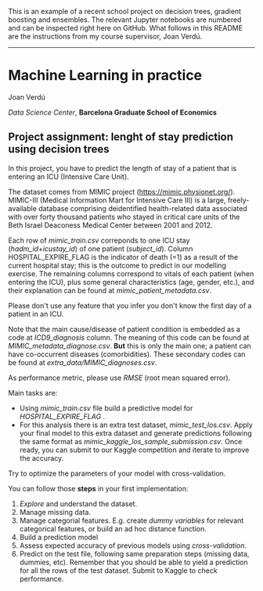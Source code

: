 This is an example of a recent school project on decision trees, gradient boosting and ensembles. The relevant Jupyter notebooks are numbered and can be inspected right here on GitHub. What follows in this README are the instructions from my course supervisor, Joan Verdú. 

---

# Machine Learning in practice

Joan Verdú

*Data Science Center*, **Barcelona Graduate School of Economics**


## Project assignment: lenght of stay prediction using decision trees

In this project, you have to predict the length of stay of a patient that is entering an ICU (Intensive Care Unit).

The dataset comes from MIMIC project (https://mimic.physionet.org/). MIMIC-III (Medical Information Mart for Intensive Care III) is a large, freely-available database comprising deidentified health-related data associated with over forty thousand patients who stayed in critical care units of the Beth Israel Deaconess Medical Center between 2001 and 2012.

Each row of *mimic_train.csv* correponds to one ICU stay (*hadm_id*+*icustay_id*) of one patient (*subject_id*). Column HOSPITAL_EXPIRE_FLAG is the indicator of death (=1) as a result of the current hospital stay; this is the outcome to predict in our modelling exercise.
The remaining columns correspond to vitals of each patient (when entering the ICU), plus some general characteristics (age, gender, etc.), and their explanation can be found at *mimic_patient_metadata.csv*. 

Please don't use any feature that you infer you don't know the first day of a patient in an ICU.

Note that the main cause/disease of patient condition is embedded as a code at *ICD9_diagnosis* column. The meaning of this code can be found at *MIMIC_metadata_diagnose.csv*. **But** this is only the main one; a patient can have co-occurrent diseases (comorbidities). These secondary codes can be found at *extra_data/MIMIC_diagnoses.csv*.

As performance metric, please use *RMSE* (root mean squared error).

Main tasks are:
+ Using *mimic_train.csv* file build a predictive model for *HOSPITAL_EXPIRE_FLAG* .
+ For this analysis there is an extra test dataset, *mimic_test_los.csv*. Apply your final model to this extra dataset and generate predictions following the same format as *mimic_kaggle_los_sample_submission.csv*. Once ready, you can submit to our Kaggle competition and iterate to improve the accuracy.

Try to optimize the parameters of your model with cross-validation.

You can follow those **steps** in your first implementation:
1. *Explore* and understand the dataset. 
2. Manage missing data.
2. Manage categorial features. E.g. create *dummy variables* for relevant categorical features, or build an ad hoc distance function.
3. Build a prediction model
5. Assess expected accuracy  of previous models using *cross-validation*. 
6. Predict on the test file, following same preparation steps (missing data, dummies, etc). Remember that you should be able to yield a prediction for all the rows of the test dataset. Submit to Kaggle to check performance.
